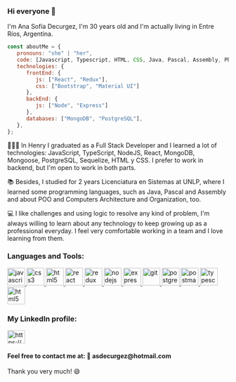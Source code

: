 ### Hi everyone 👋

I'm Ana Sofía Decurgez, I'm 30 years old and I'm actually living in Entre Ríos, Argentina.

```javascript
const aboutMe = {
   pronouns: "she" | "her",
   code: [Javascript, Typescript, HTML, CSS, Java, Pascal, Assembly, Phyton],
   technologies: {
      frontEnd: {
         js: ["React", "Redux"],
         css: ["Bootstrap", "Material UI"]
      },
      backEnd: {
         js: ["Node", "Express"]
      },
      databases: ["MongoDB", "PostgreSQL"],
   },
};
```

👩🏽‍💻 In Henry I graduated as a Full Stack Developer and I learned a lot of technologies: JavaScript, TypeScript, NodeJS, React, MongoDB, Mongoose, PostgreSQL, Sequelize, HTML y CSS. I prefer to work in backend, but I'm open to work in both parts.

📚 Besides, I studied for 2 years Licenciatura en Sistemas at UNLP, where I learned some programming languages, such as Java, Pascal and Assembly and about POO and Computers Architecture and Organization, too.

💻 I like challenges and using logic to resolve any kind of problem, I'm always willing to learn about any technology to keep growing up as a professional everyday. I feel very comfortable working in a team and I love learning from them.

<h3 align="left">Languages and Tools:</h3>
<p align="left">  <a href="https://developer.mozilla.org/en-US/docs/Web/JavaScript" target="_blank"> <img src="https://upload.wikimedia.org/wikipedia/commons/thumb/9/99/Unofficial_JavaScript_logo_2.svg/1024px-Unofficial_JavaScript_logo_2.svg.png" alt="javascript" width="40" height="40"/> </a> 
<a href="https://www.w3schools.com/css/" target="_blank"> <img src="https://cdn4.iconfinder.com/data/icons/social-media-logos-6/512/121-css3-512.png" alt="css3" width="40" height="40"/> </a> 
<a href="https://www.mongodb.com" target="_blank"> <img src="https://victorroblesweb.es/wp-content/uploads/2016/11/mongodb.png" alt="html5" width="40" height="40"/> </a>
<a href="https://reactjs.org/" target="_blank"> <img src="https://seeklogo.com/images/R/react-logo-7B3CE81517-seeklogo.com.png" alt="react" width="40" height="40"/> </a> 
<a href="https://redux.js.org" target="_blank"> <img src="https://seeklogo.com/images/R/redux-logo-9CA6836C12-seeklogo.com.png" alt="redux" width="40" height="40"/> 
<a href="https://nodejs.org" target="_blank"> <img src="https://cdn.pixabay.com/photo/2015/04/23/17/41/node-js-736399_960_720.png" alt="nodejs" height="40"/> </a>
<a href="https://expressjs.com" target="_blank"> <img src="https://i.cloudup.com/zfY6lL7eFa-3000x3000.png" alt="express" height="40"/> </a> 
<a href="https://git-scm.com/" target="_blank"> <img src="https://www.vectorlogo.zone/logos/git-scm/git-scm-icon.svg" alt="git" width="40" height="40"/> </a> 
<a href="https://www.postgresql.org" target="_blank"> <img src="https://upload.wikimedia.org/wikipedia/commons/thumb/2/29/Postgresql_elephant.svg/1200px-Postgresql_elephant.svg.png" alt="postgresql" width="40" height="40"/> </a> 
<a href="https://postman.com" target="_blank"> <img src="https://www.vectorlogo.zone/logos/getpostman/getpostman-icon.svg" alt="postman" width="40" height="40"/> </a> 
<a href="https://www.typescriptlang.org/" target="_blank"> <img src="https://upload.wikimedia.org/wikipedia/commons/thumb/4/4c/Typescript_logo_2020.svg/1200px-Typescript_logo_2020.svg.png" alt="typescript" width="40" height="40"/> </a>
<a href="https://java.com/" target="_blank"> <img src="https://brandslogos.com/wp-content/uploads/images/large/java-logo-1.png" alt="html5" width="40" height="40"/> </a>

<h3 align="left">My LinkedIn profile:</h3>
<p align="left">
<a href="https://www.linkedin.com/in/asdecurgez/" target="_blank"><img align="center" src="https://cdn.jsdelivr.net/npm/simple-icons@3.0.1/icons/linkedin.svg" alt="https://www.linkedin.com/in/asdecurgez/" height="30" width="40" /></a>
</p>

<h4>Feel free to contact me at:
📧 asdecurgez@hotmail.com</h4>

Thank you very much! 😄

<!--
**asdecurgez/asdecurgez** is a ✨ _special_ ✨ repository because its `README.md` (this file) appears on your GitHub profile.

Here are some ideas to get you started:

- 🔭 I’m currently working on ...
- 🌱 I’m currently learning ...
- 👯 I’m looking to collaborate on ...
- 🤔 I’m looking for help with ...
- 💬 Ask me about ...
- 📫 How to reach me: ...
- 😄 Pronouns: ...
- ⚡ Fun fact: ...
-->
